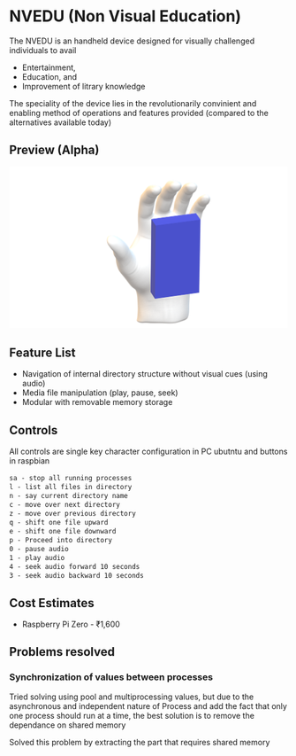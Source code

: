 # NVEDU (Non Visual Education)

The NVEDU is an handheld device designed for visually challenged individuals to avail 

* Entertainment, 
* Education, and 
* Improvement of litrary knowledge 

The speciality of the device lies in the revolutionarily convinient and enabling method of operations and features provided (compared to the alternatives available today)

## Preview (Alpha)

![Aplha Preview Image](/assets/images/Sizecomparision-hand.png)

## Feature List

* Navigation of internal directory structure without visual cues (using audio)
* Media file manipulation (play, pause, seek)
* Modular with removable memory storage

## Controls

All controls are single key character configuration in PC ubutntu and buttons in raspbian

```
sa - stop all running processes
l - list all files in directory
n - say current directory name
c - move over next directory
z - move over previous directory
q - shift one file upward
e - shift one file downward
p - Proceed into directory
0 - pause audio
1 - play audio
4 - seek audio forward 10 seconds
3 - seek audio backward 10 seconds
```

## Cost Estimates

* Raspberry Pi Zero - ₹1,600

## Problems resolved

### Synchronization of values between processes

Tried solving using pool and multiprocessing values, but due to the asynchronous and independent nature of Process and add the fact that only one process should run at a time, the best solution is to remove the dependance on shared memory

Solved this problem by extracting the part that requires shared memory 